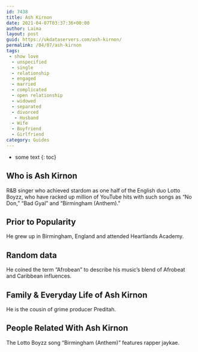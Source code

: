 ```yaml
---
id: 7438
title: Ash Kirnon
date: 2021-04-07T03:37:36+00:00
author: Laima
layout: post
guid: https://ukdataservers.com/ash-kirnon/
permalink: /04/07/ash-kirnon
tags:
 - show love
  - unspecified
  - single
  - relationship
  - engaged
  - married
  - complicated
  - open relationship
  - widowed
  - separated
  - divorced
   - Husband
  - Wife
  - Boyfriend
  - Girlfriend
category: Guides
---
```


* some text
{: toc}


## Who is Ash Kirnon
                  
                  
                  
R&B singer who achieved stardom as one half of the English duo Lotto Boyzz, who have racked up million of YouTube hits with such songs as &#8220;No Don,&#8221; &#8220;Bad Gyal&#8221; and &#8220;Birmingham (Anthem).&#8221;
                  
              
            
              
            
                
                
                
## Prior to Popularity
                  
                  
                  
He grew up in Birmingham, England and attended Heartlands Academy.
                  
              
            
              
            
                
                
                
## Random data
                  
                  
                  
He coined the term &#8220;Afrobean&#8221; to describe his music&#8217;s blend of Afrobeat and Caribbean influences. 
                  
              
            
              
            
                
                
                
## Family & Everyday Life of Ash Kirnon
                  
                  
                  
He is the cousin of grime producer Preditah.
                  
              
            
              
            
                
                
                
## People Related With Ash Kirnon
                  
                  
                  
The Lotto Boyzz song &#8220;Birmingham (Anthem)&#8221; features rapper jaykae.
                  
              
            
              
            
                
              
            
              
              
            
            
              
            
          
          
          